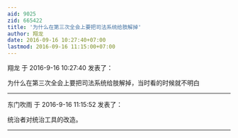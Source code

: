 ```yaml
---
aid: 9025
zid: 665422
title: '为什么在第三次全会上要把司法系统给肢解掉'
author: 翔龙
date: 2016-09-16 10:27:40+07:00
lastmod: 2016-09-16 11:15:00+07:00
---
```


翔龙 于 2016-9-16 10:27:40 发表了：

为什么在第三次全会上要把司法系统给肢解掉，当时看的时候就不明白

---------

东门吹雨 于 2016-9-16 11:15:52 发表了：

统治者对统治工具的改造。

---------

